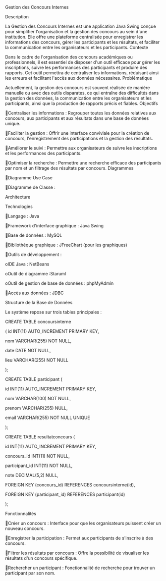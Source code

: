 Gestion des Concours Internes


Description

La Gestion des Concours Internes est une application Java Swing conçue pour simplifier l'organisation et la gestion des concours au sein d'une institution. Elle offre une plateforme centralisée pour enregistrer les informations des concours, gérer les participants et les résultats, et faciliter la communication entre les organisateurs et les participants.
Contexte

Dans le cadre de l'organisation des concours académiques ou professionnels, il est essentiel de disposer d'un outil efficace pour gérer les inscriptions, suivre les performances des participants et produire des rapports. Cet outil permettra de centraliser les informations, réduisant ainsi les erreurs et facilitant l'accès aux données nécessaires.
Problématique

Actuellement, la gestion des concours est souvent réalisée de manière manuelle ou avec des outils disparates, ce qui entraîne des difficultés dans la gestion des données, la communication entre les organisateurs et les participants, ainsi que la production de rapports précis et fiables.
Objectifs

Centraliser les informations : Regrouper toutes les données relatives aux concours, aux participants et aux résultats dans une base de données unique.

Faciliter la gestion : Offrir une interface conviviale pour la création de concours, l'enregistrement des participations et la gestion des résultats.

Améliorer le suivi : Permettre aux organisateurs de suivre les inscriptions et les performances des participants.

Optimiser la recherche : Permettre une recherche efficace des participants par nom et un filtrage des résultats par concours.
Diagrammes

Diagramme Use Case 

Diagramme de Classe :

Architecture


Technologies

Langage : Java

Framework d'interface graphique : Java Swing

Base de données : MySQL

Bibliothèque graphique : JFreeChart (pour les graphiques)

Outils de développement :

oIDE Java : NetBeans

oOutil de diagramme :Staruml

oOutil de gestion de base de données : phpMyAdmin

Accès aux données : JDBC

Structure de la Base de Données

Le système repose sur trois tables principales :

CREATE TABLE concoursinterne 

( id INT(11) AUTO_INCREMENT PRIMARY KEY, 

nom VARCHAR(255) NOT NULL, 

date DATE NOT NULL, 

lieu VARCHAR(255) NOT NULL

);

CREATE TABLE participant ( 

id INT(11) AUTO_INCREMENT PRIMARY KEY,

 nom VARCHAR(100) NOT NULL,
 
 prenom VARCHAR(255) NULL,
 
email VARCHAR(255) NOT NULL UNIQUE

 );
 
CREATE TABLE resultatconcours (

 id INT(11) AUTO_INCREMENT PRIMARY KEY,
 
concours_id INT(11) NOT NULL,

 participant_id INT(11) NOT NULL,
 
 note DECIMAL(5,2) NULL,
 
FOREIGN KEY (concours_id) REFERENCES concoursinterne(id), 

FOREIGN KEY (participant_id) REFERENCES participant(id) 

 );
 
Fonctionnalités

Créer un concours : Interface pour que les organisateurs puissent créer un nouveau concours.

Enregistrer la participation : Permet aux participants de s'inscrire à des concours.

Filtrer les résultats par concours : Offre la possibilité de visualiser les résultats d'un concours spécifique.

Rechercher un participant : Fonctionnalité de recherche pour trouver un participant par son nom.

